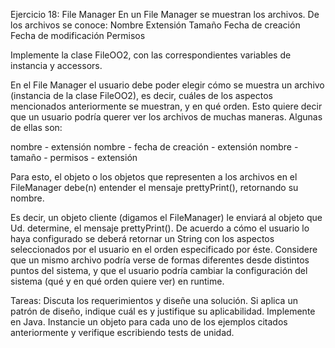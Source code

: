 Ejercicio 18: File Manager
En un File Manager se muestran los archivos. De los archivos se conoce:
Nombre
Extensión
Tamaño
Fecha de creación
Fecha de modificación
Permisos

Implemente la clase FileOO2, con las correspondientes variables de instancia y accessors.

En el File Manager el usuario debe poder elegir cómo se muestra un archivo (instancia de la clase FileOO2), es decir, cuáles de los aspectos mencionados anteriormente se muestran,  y en qué orden.  Esto quiere decir que un usuario podría querer ver los archivos de muchas maneras. Algunas de ellas son:

nombre - extensión
nombre - fecha de creación - extensión
nombre - tamaño - permisos - extensión


Para esto, el objeto o los objetos que representen a los archivos en el FileManager debe(n) entender el mensaje prettyPrint(), retornando su nombre.

Es decir, un objeto cliente (digamos el FileManager) le enviará al objeto que Ud. determine, el mensaje prettyPrint(). De acuerdo a cómo el usuario lo haya configurado se deberá retornar un String con los aspectos seleccionados por el usuario en el orden especificado por éste. Considere que un mismo archivo podría verse de formas diferentes desde distintos puntos del sistema, y que el usuario podría cambiar la configuración del sistema (qué y en qué orden quiere ver) en runtime.

Tareas:
Discuta los requerimientos y diseñe una solución. Si aplica un patrón de diseño, indique cuál es y justifique su aplicabilidad.
Implemente en Java.
Instancie un objeto para cada uno de los ejemplos citados anteriormente y verifique escribiendo tests de unidad.

